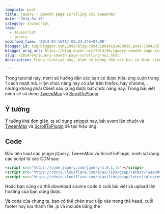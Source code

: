 ```yaml
---
template: post
title: jQuery - Smooth page scrolling với TweenMax
date: '2014-04-15'
category: Javascript
tags:
  - Javascript
  - jquery
modified_time: '2014-04-15T17:08:24.345+07:00'
blogger_id: tag:blogger.com,1999:blog-3454518094181460838.post-5394235747184161246
blogger_orig_url: https://blog.duyet.net/2014/04/jquery-smooth-page-scrolling-voi.html
slug: /2014/04/jquery-smooth-page-scrolling-voi.html
description: Trong tutorial này, mình sẽ hướng dẫn các bạn có được hiệu ứng cuộn trang 1 cách mượt mà. Hiện chức năng này có sẵn trên firefox, hay chrome,.. nhưng không phải Client nào cũng được bật chức năng này. Trong bài viết mình sẽ sử dụng TweenMax và ScrollToPlugin

---
```


Trong tutorial này, mình sẽ hướng dẫn các bạn có được hiệu ứng cuộn trang 1 cách mượt mà. Hiện chức năng này có sẵn trên firefox, hay chrome,.. nhưng không phải Client nào cũng được bật chức năng này. Trong bài viết mình sẽ sử dụng [TweenMax](https://www.greensock.com/tweenmax/) và [ScrollToPlugin](https://api.greensock.com/js/com/greensock/plugins/ScrollToPlugin.html).

## Ý tưởng

Ý tưởng khá đơn giản, ta sử dụng [snippet](https://blog.bassta.bg/2013/05/get-mousewheel-event-delta/) này, bắt event lăn chuột và [TweenMax](https://www.greensock.com/tweenmax/) và [ScrollToPlugin](https://api.greensock.com/js/com/greensock/plugins/ScrollToPlugin.html) để tạo hiệu ứng.

## Code

Đầu tiên load các plugin jQuery, TweenMax và ScrollToPlugin, mình sử dụng các script từ các CDN sau:

```html
<script src="https://code.jquery.com/jquery-1.9.1.js"></script>
<script src="https://cdnjs.cloudflare.com/ajax/libs/gsap/latest/TweenMax.min.js"></script>
<script src="https://cdnjs.cloudflare.com/ajax/libs/gsap/latest/plugins/ScrollToPlugin.min.js"></script>
```

Hoặc bạn cũng có thể download source code ở cuối bài viết và upload lên hosting của bạn cũng được.

Và code của chúng ta, bạn có thể chèn trực tiếp vào trong thẻ head, cuối footer hay lưu thành file .js và include bằng thẻ <script>

```

$(function(){

        var $window = $(window);
 var scrollTime = 1.2;
 var scrollDistance = 170;

 $window.on("mousewheel DOMMouseScroll", function(event){

  event.preventDefault();

  var delta = event.originalEvent.wheelDelta/120 || -event.originalEvent.detail/3;
  var scrollTop = $window.scrollTop();
  var finalScroll = scrollTop - parseInt(delta*scrollDistance);

  TweenMax.to($window, scrollTime, {
   scrollTo : { y: finalScroll, autoKill:true },
    ease: Power1.easeOut,
    overwrite: 5
   });

 });
});

```

Nếu bạn muốn cuộn nhanh hơn, tăng biến scrollTime lên với số thích hợp, còn muốn chậm lại thì giảm nó xuống.

Code: [Download Files](https://bassta.bg/downloads/smooth-page-scroll.zip) | [View Demo](https://bassta.bg/demos/smooth-page-scroll/)

Chúc bạn thành công!
